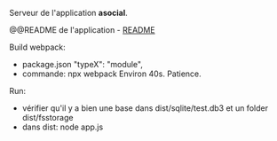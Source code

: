 Serveur de l'application **asocial**.

@@README de l'application - [README](https://raw.githack.com/dsportes/asocial-doc/master/readme.md)

Build webpack:
- package.json
  "typeX": "module",
- commande: npx webpack
  Environ 40s. Patience.

Run:
- vérifier qu'il y a bien une base dans dist/sqlite/test.db3 et un folder dist/fsstorage
- dans dist: node app.js
